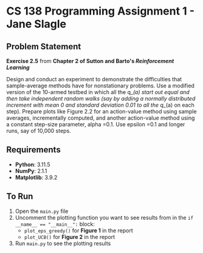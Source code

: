 # CS 138 Programming Assignment 1 - Jane Slagle

## Problem Statement
**Exercise 2.5** from **Chapter 2 of Sutton and Barto's _Reinforcement Learning_**

 Design and conduct an experiment to demonstrate the
 difficulties that sample-average methods have for nonstationary problems. Use a modified
 version of the 10-armed testbed in which all the q_*(a) start out equal and then take
 independent random walks (say by adding a normally distributed increment with mean 0
 and standard deviation 0.01 to all the q_*(a) on each step). Prepare plots like Figure 2.2
 for an action-value method using sample averages, incrementally computed, and another
 action-value method using a constant step-size parameter, alpha =0.1. Use epsilon =0.1 and
 longer runs, say of 10,000 steps.

## Requirements
- **Python**: 3.11.5
- **NumPy**: 2.1.1
- **Matplotlib**: 3.9.2

## To Run
1. Open the `main.py` file
2. Uncomment the plotting function you want to see results from in the `if __name__ == "__main__":` block:
   - `plot_eps_greedy()` for **Figure 1** in the report
   - `plot_UCB()` for **Figure 2** in the report
3. Run `main.py` to see the plotting results
